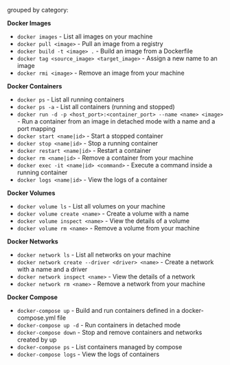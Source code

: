 grouped by category:

**Docker Images**

- `docker images` - List all images on your machine
- `docker pull <image>` - Pull an image from a registry
- `docker build -t <image> .` - Build an image from a Dockerfile
- `docker tag <source_image> <target_image>` - Assign a new name to an image
- `docker rmi <image>` - Remove an image from your machine

**Docker Containers**

- `docker ps` - List all running containers
- `docker ps -a` - List all containers (running and stopped)
- `docker run -d -p <host_port>:<container_port> --name <name> <image>` - Run a container from an image in detached mode with a name and a port mapping
- `docker start <name|id>` - Start a stopped container
- `docker stop <name|id>` - Stop a running container
- `docker restart <name|id>` - Restart a container
- `docker rm <name|id>` - Remove a container from your machine
- `docker exec -it <name|id> <command>` - Execute a command inside a running container
- `docker logs <name|id>` - View the logs of a container

**Docker Volumes**

- `docker volume ls` - List all volumes on your machine
- `docker volume create <name>` - Create a volume with a name
- `docker volume inspect <name>` - View the details of a volume
- `docker volume rm <name>` - Remove a volume from your machine

**Docker Networks**

- `docker network ls` - List all networks on your machine
- `docker network create --driver <driver> <name>` - Create a network with a name and a driver
- `docker network inspect <name>` - View the details of a network
- `docker network rm <name>` - Remove a network from your machine

**Docker Compose**

- `docker-compose up` - Build and run containers defined in a docker-compose.yml file
- `docker-compose up -d` - Run containers in detached mode
- `docker-compose down` - Stop and remove containers and networks created by up
- `docker-compose ps` - List containers managed by compose
- `docker-compose logs` - View the logs of containers

